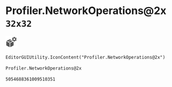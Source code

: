 # Profiler.NetworkOperations@2x `32x32`
<img src="/img/Profiler.NetworkOperations@2x.png" width=32 height=32>

``` CSharp
EditorGUIUtility.IconContent("Profiler.NetworkOperations@2x")
```
```
Profiler.NetworkOperations@2x
```
```
5054688361009510351
```
